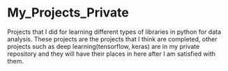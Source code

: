 # My_Projects_Private
Projects that I did for learning different types of libraries in python for data analysis.
These projects are the projects that I think are completed, other projects such as deep learning(tensorflow, keras) are in my private repository and they will have their places in here after I am satisfied with them.
